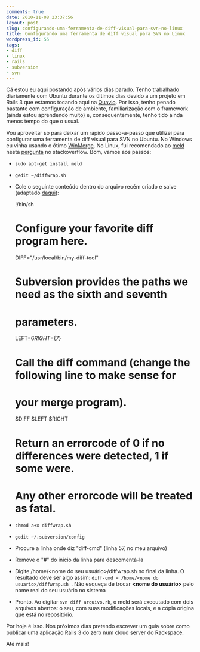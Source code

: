 ```yaml
---
comments: true
date: 2010-11-08 23:37:56
layout: post
slug: configurando-uma-ferramenta-de-diff-visual-para-svn-no-linux
title: Configurando uma ferramenta de diff visual para SVN no Linux
wordpress_id: 55
tags:
- diff
- linux
- rails
- subversion
- svn
---
```


Cá estou eu aqui postando após vários dias parado. Tenho trabalhado diariamente com Ubuntu durante os últimos dias devido a um projeto em Rails 3 que estamos tocando aqui na [Quavio](http://www.quavio.com.br). Por isso, tenho penado bastante com configuração de ambiente, familiarização com o framework (ainda estou aprendendo muito) e, consequentemente, tenho tido ainda menos tempo do que o usual.

Vou aproveitar só para deixar um rápido passo-a-passo que utilizei para configurar uma ferramenta de diff visual para SVN no Ubuntu. No Windows eu vinha usando o ótimo [WinMerge](http://winmerge.org/). No Linux, fui recomendado ao [meld](http://meld.sourceforge.net/) nesta [pergunta](http://stackoverflow.com/questions/1141686/visual-svn-diff-and-compare-tools-for-linux) no stackoverflow. Bom, vamos aos passos:



	
  * `sudo apt-get install meld`

	
  * `gedit ~/diffwrap.sh`

	
  * Cole o seguinte conteúdo dentro do arquivo recém criado e salve (adaptado [daqui](http://svnbook.red-bean.com/en/1.2/svn.advanced.externaldifftools.html)):



    
    !/bin/sh
    
    # Configure your favorite diff program here.
    DIFF="/usr/local/bin/my-diff-tool"
    
    # Subversion provides the paths we need as the sixth and seventh
    # parameters.
    LEFT=${6}
    RIGHT=${7}
    
    # Call the diff command (change the following line to make sense for
    # your merge program).
    $DIFF $LEFT $RIGHT
    
    # Return an errorcode of 0 if no differences were detected, 1 if some were.
    # Any other errorcode will be treated as fatal.
    





	
  * `chmod a+x diffwrap.sh`

	
  * `gedit ~/.subversion/config`

	
  * Procure a linha onde diz "diff-cmd" (linha 57, no meu arquivo)

	
  * Remove o "#" do início da linha para descomentá-la

	
  * Digite /home/<nome do seu usuário>/diffwrap.sh no final da linha. O resultado deve ser algo assim: `diff-cmd = /home/<nome do usuario>/diffwrap.sh
`. Não esqueça de trocar **<nome do usuário>** pelo nome real do seu usuário no sistema

	
  * Pronto. Ao digitar `svn diff arquivo.rb`, o meld será executado com dois arquivos abertos: o seu, com suas modificações locais, e a cópia origina que está no repositório.


Por hoje é isso. Nos próximos dias pretendo escrever um guia sobre como publicar uma aplicação Rails 3 do zero num cloud server do Rackspace.

Até mais!
